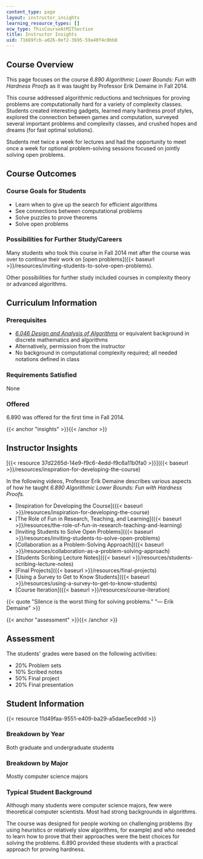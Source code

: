 ```yaml
---
content_type: page
layout: instructor_insights
learning_resource_types: []
ocw_type: ThisCourseAtMITSection
title: Instructor Insights
uid: 71669fcb-a026-0ef2-3695-59a40f4c0bb8
---
```


Course Overview
---------------

This page focuses on the course _6.890 Algorithmic Lower Bounds: Fun with Hardness Proofs_ as it was taught by Professor Erik Demaine in Fall 2014.

This course addressed algorithmic reductions and techniques for proving problems are computationally hard for a variety of complexity classes. Students created interesting gadgets, learned many hardness proof styles, explored the connection between games and computation, surveyed several important problems and complexity classes, and crushed hopes and dreams (for fast optimal solutions).

Students met twice a week for lectures and had the opportunity to meet once a week for optional problem-solving sessions focused on jointly solving open problems.

Course Outcomes
---------------

### Course Goals for Students

*   Learn when to give up the search for efficient algorithms
*   See connections between computational problems
*   Solve puzzles to prove theorems
*   Solve open problems

### Possibilities for Further Study/Careers

Many students who took this course in Fall 2014 met after the course was over to continue their work on [open problems]({{< baseurl >}}/resources/inviting-students-to-solve-open-problems).

Other possibilities for further study included courses in complexity theory or advanced algorithms.

Curriculum Information
----------------------

### Prerequisites

*   _[6.046 Design and Analysis of Algorithms](/courses/6-046j-design-and-analysis-of-algorithms-spring-2015)_ or equivalent background in discrete mathematics and algorithms
*   Alternatively, permission from the instructor
*   No background in computational complexity required; all needed notations defined in class

### Requirements Satisfied

None

### Offered

6.890 was offered for the first time in Fall 2014.

{{< anchor "insights" >}}{{< /anchor >}}

Instructor Insights
-------------------

[{{< resource 37d2265d-14e9-f9c6-4edd-f9c6a11b0fa0 >}}]({{< baseurl >}}/resources/inspiration-for-developing-the-course)

In the following videos, Professor Erik Demaine describes various aspects of how he taught _6.890 Algorithmic Lower Bounds: Fun with Hardness Proofs._

*   [Inspiration for Developing the Course]({{< baseurl >}}/resources/inspiration-for-developing-the-course)
*   [The Role of Fun in Research, Teaching, and Learning]({{< baseurl >}}/resources/the-role-of-fun-in-research-teaching-and-learning)
*   [Inviting Students to Solve Open Problems]({{< baseurl >}}/resources/inviting-students-to-solve-open-problems)
*   [Collaboration as a Problem-Solving Approach]({{< baseurl >}}/resources/collaboration-as-a-problem-solving-approach)
*   [Students Scribing Lecture Notes]({{< baseurl >}}/resources/students-scribing-lecture-notes)
*   [Final Projects]({{< baseurl >}}/resources/final-projects)
*   [Using a Survey to Get to Know Students]({{< baseurl >}}/resources/using-a-survey-to-get-to-know-students)
*   [Course Iteration]({{< baseurl >}}/resources/course-iteration)

{{< quote "Silence is the worst thing for solving problems." "— Erik Demaine" >}}

{{< anchor "assessment" >}}{{< /anchor >}}

Assessment
----------

The students' grades were based on the following activities:

- 20% Problem sets
- 10% Scribed notes
- 50% Final project
- 20% Final presentation

Student Information
-------------------

{{< resource 11d49faa-9551-e409-ba29-a5dae5ece9dd >}}

### Breakdown by Year

Both graduate and undergraduate students

### Breakdown by Major

Mostly computer science majors

### Typical Student Background

Although many students were computer science majors, few were theoretical computer scientists. Most had strong backgrounds in algorithms.

The course was designed for people working on challenging problems (by using heuristics or relatively slow algorithms, for example) and who needed to learn how to prove that their approaches were the best choices for solving the problems. 6.890 provided these students with a practical approach for proving hardness.